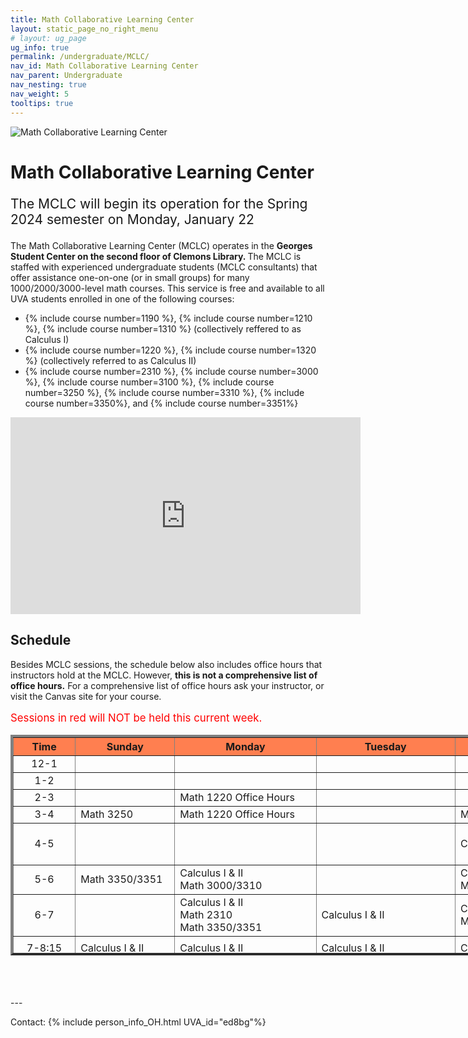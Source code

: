 ```yaml
---
title: Math Collaborative Learning Center
layout: static_page_no_right_menu
# layout: ug_page
ug_info: true
permalink: /undergraduate/MCLC/
nav_id: Math Collaborative Learning Center
nav_parent: Undergraduate
nav_nesting: true
nav_weight: 5
tooltips: true
---
```


<img src="{{site.url}}/undergraduate/MCLC/MCLC_logo.png" style="max-width:70%;max-height:350px;height:auto;width:auto;" alt="Math Collaborative Learning Center">

<h1 class="mb-4">Math Collaborative Learning Center</h1>

<!-- <p style="font-size:150%;color:Red;"> The last day of operation for the Fall 2023 semester is Tuesday, December 5. </p> -->
<!-- <br> Some Calculus I & II sessions will continue through Friday, December 8-->
<p style="font-size:150%;"> The MCLC will begin its operation for the Spring 2024 semester on Monday, January 22 </p> 
<!-- <p style="font-size:150%;"> The MCLC is now open for the Fall 2023 semester! </p> -->
<!-- <p style="font-size:150%;color:Red;"> The MCLC will not offer sessions during Reading Days, October 1-3 </p> -->


The Math Collaborative Learning Center (MCLC) operates in the <b> Georges Student Center on the second floor of Clemons Library. </b> The MCLC is staffed with experienced undergraduate students (MCLC consultants) that offer assistance one-on-one (or in small groups) for many 1000/2000/3000-level math courses. This service is free and available to all UVA students enrolled in one of the following courses: <br>
<ul>
 <li> {% include course number=1190 %}, {% include course number=1210 %}, {% include course number=1310 %} (collectively reffered to as Calculus I) </li>
 <li> {% include course number=1220 %}, {% include course number=1320 %} (collectively referred to as Calculus II) </li>
 <li> {% include course number=2310 %}, {% include course number=3000 %}, {% include course number=3100 %}, {% include course number=3250 %}, {% include course number=3310 %}, {% include course number=3350%}, and {% include course number=3351%} </li>
</ul>

<!-- Due to the ongoing situation with COVID-19 all MCLC sessions for the Spring 2021 semester will be held virtually, via Zoom (links found in the table below). Here are a few things that you should have in mind before joining a session:
<ul>
 <li> In order to join an MCLC session, <b> use a Zoom account that is associated with your UVA credentials. </b> </li>
 <li> Join a session from a quite environment. If you intend to have your web camera on, make sure your surroundings and attire are appropriate.</li>
 <li> Be prepared to share your questions with your consultant. You can share your browser, documents open on your desktop interface (like PDFs), or your entire screen, by clicking the green "Share Screen" button found on Zoom's toolbar. You may also share a document via Zoom's Chat tool, by clicking "File" and uploading your document there. <em> Sharing options may be limited depending on the version of Zoom you are using.</em> Your consultant may offer a different way to share.</li>
 <li> Once you join a session, a consulant will assign you to a (virtual) room for the course for which you need help. This process may take a couple of minutes.</li>
</ul> -->


<iframe width="560" height="315" src="https://www.youtube.com/embed/QNGNmmVGzDQ" title="YouTube video player" frameborder="0" allow="accelerometer; autoplay; clipboard-write; encrypted-media; gyroscope; picture-in-picture" allowfullscreen></iframe>

<br>

<!-- <h2 class="mb-4 mt-4">Survey </h2> -->

<!-- <p style="font-size:120%;color:coral;"> If you have joined an MCLC session this semester please take a couple of minutes to complete this -->
<!-- <a href="https://virginia.az1.qualtrics.com/jfe/form/SV_6EAwT0QtCuRiixg">survey</a>. We appreciate your feedback. </p> -->

<h2 class="mb-4 mt-4">Schedule </h2>

<!-- <p style="font-size:120%;color:red;"> The MCLC will remain closed during Reading Days, October 1 - October 4. </p> -->
<p> Besides MCLC sessions, the schedule below also includes office hours that instructors hold at the MCLC. However, <b> this is not a comprehensive list of office hours.</b> For a comprehensive list of office hours ask your instructor, or visit the Canvas site for your course. </p>
<!-- <p style="font-size:120%;"> TBA </p> -->
<p style="font-size:120%;color:red;"> Sessions in red will NOT be held this current week. </p>


<table cellpadding="6px" border="4px" cellspacing="0" style="border-collapse: collapse; height: 353px; width: 1400px;">
<thead style="background-color: coral; text-align: center;">
<tr style="text-align: center; height: 19px;">
<th style="width: 90px; height: 19px;">Time</th>
<th style="width: 153.422px; height: 19px;">Sunday</th>
<th style="width: 224.594px; height: 19px;">Monday</th>
<th style="width: 234.625px; height: 19px;">Tuesday</th>
<th style="width: 171.453px; height: 19px;">Wednesday</th>
<th style="width: 218.578px; height: 19px;">Thursday</th>
<th style="width: 245.703px; height: 19px;">Friday</th>
</tr>
</thead>
<tbody>
<tr style="height: 19px;">
<td style="width: 90px; height: 19px; text-align: center;">12-1</td>
<td style="width: 153.422px; height: 19px;"></td>
<td style="width: 235px; height: 19px;">  </td> <!-- M -->
<td style="width: 235px; height: 19px;">  </td>
<td style="width: 235px; height: 19px;">  </td> <!-- W -->
<td style="width: 235px; height: 19px;">  </td>
<td style="width: 235px; height: 19px;">  </td>
</tr>
<tr style="height: 19px;">
<td style="width: 90px; height: 19px; text-align: center;">1-2</td>
<td style="width: 153.422px; height: 19px;"></td>
<td style="width: 235px; height: 19px;"> </td> <!-- M --> 
<td style="width: 235px; height: 19px;"> <!-- Math 1310 Office Hours --> </td>
<td style="width: 235px; height: 19px;"> <!-- Math 1220 Office Hours --> </td> <!-- W -->
<td style="width: 235px; height: 19px;"> </td>
<td style="width: 235px; height: 19px;"> </td>
</tr>
<tr style="height: 19px;">
<td style="width: 90px; height: 10px; text-align: center;">2-3</td>
<td style="width: 153.422px; height: 10px;">  </td>
<td style="width: 224.594px; height: 10px;"> Math 1220 Office Hours </td> <!-- M -->
<td style="width: 234.625px; height: 10px;">  </td>
<td style="width: 171.453px; height: 10px;">  </td> <!-- W -->
<td style="width: 218.578px; height: 10px;"> Math 1220 Office Hours </td>
<td style="width: 245.703px; height: 10px;">  </td>
</tr>
<tr style="height: 19px;">
<td style="width: 90px; height: 19px; text-align: center;">3-4</td>
<td style="width: 153.422px; height: 19px;"> Math 3250 </td>
<td style="width: 224.594px; height: 19px;"> Math 1220 Office Hours </td> <!-- M -->
<td style="width: 234.625px; height: 19px;">  </td>
<td style="width: 171.453px; height: 19px;">  Math 1220 Office Hours </td> <!-- W -->
<td style="width: 218.578px; height: 19px;"> Calculus I & II </td>
<td style="width: 245.703px; height: 19px;"> Calculus I & II </td>
</tr>
<tr style="height: 19px;">
<td style="width: 90px; height: 19px; text-align: center;">4-5</td>
<td style="width: 153.422px; height: 19px;">  </td>
<td style="width: 224.594px; height: 19px;">  </td> <!-- M -->
<td style="width: 234.625px; height: 19px;">  </td>
<td style="width: 171.453px; height: 19px;"> Calculus I & II </td> <!-- W -->
<td style="width: 218.578px; height: 19px;"> Calculus I & II  <br/> Math 3100 <br/> Math 3350/3351 </td>
<td style="width: 245.703px; height: 19px;">  </td>
</tr>
<tr style="height: 19px;">
<td style="width: 90px; text-align: center; height: 19px;">5-6</td>
<td style="width: 153.422px; height: 19px;"> Math 3350/3351 </td>
<td style="width: 224.594px; height: 19px;"> Calculus I & II <br/> Math 3000/3310 </td> <!-- M -->
<td style="width: 234.625px; height: 19px;">  </td>
<td style="width: 235px; height: 19px;">  Calculus I & II <br/> Math 3100 </td> <!-- W -->
<td style="width: 218.578px; height: 19px;"> Calculus I & II  <br/> Math 2310 </td>
<td style="width: 245.703px; height: 19px;">  </td>
</tr>
<tr style="height: 10px;">
<td style="width: 90px; text-align: center; height: 10px;">6-7</td>
<td style="width: 153.422px; height: 10px;"></td>
<td style="width: 235px; height: 10px;"> Calculus I & II  <br/> Math 2310 <br/> Math 3350/3351 </td> <!-- M -->
<td style="width: 234.625px; height: 10px;"> Calculus I & II </td>
<td style="width: 171.453px; height: 10px;"> Calculus I & II  <br/> Math 3000/3310 </td> <!--W-->
<td style="width: 218.578px; height: 10px;"> Calculus I & II </td>
<td style="width: 245.703px; height: 10px;"></td>
</tr>
<tr style="height: 38px;">
<td style="width: 90px; height: 38px; text-align: center;">7-8:15</td>
<td style="width: 153.422px; height: 38px;"> Calculus I & II </td>
<td style="width: 224.594px; height: 38px;">  Calculus I & II  </td> <!-- M -->
<td style="width: 235px; height: 38px;"> Calculus I & II </td>
<td style="width: 171.453px; height: 38px;"> Calculus I & II </td> <!-- W -->
<td style="width: 218.578px; height: 38px;"></td>
<td style="width: 245.703px; height: 38px;"></td>
</tr>
<tr style="height: 38px;">
<td style="width: 90px; height: 38px; text-align: center;">8:15-9:30</td>
<td style="width: 153.422px; height: 38px;"></td>
<td style="width: 224.594px; height: 38px;">  </td> <!-- M -->
<td style="width: 234.625px; height: 38px;"> Calculus I & II </td>
<td style="width: 171.453px; height: 38px;"> </td> <!-- W -->
<td style="width: 218.578px; height: 38px;"> </td>
<td style="width: 245.703px; height: 38px;"> </td>
</tr>
</tbody>
</table>

<br>

<!-- <h2 class="mb-4 mt-4">MCLC at Gilmer Hall </h2>

<p> This semester the MCLC offers a few sessions at a second location, <b>Gilmer 490</b>, as part of pilot program. </p> -->

<br>

<!-- <p> <b>Calculus I (Math 1190/1210, Math 1310):</b> Tuesday & Wednseday, 5-6 pm</p> -->
<!-- <p style="font-size:100%;"> <b>Math 1220:</b> Monday & Wednseday, 5-6 pm  (not held the week of the exam)</p> -->

<br>
---

Contact: {% include person_info_OH.html UVA_id="ed8bg"%}
